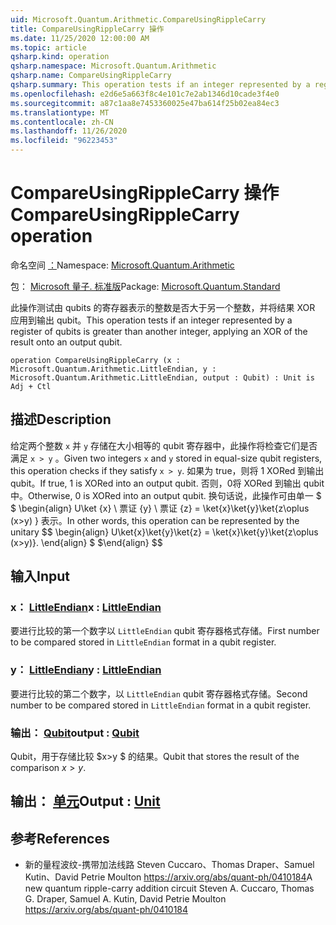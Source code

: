 ```yaml
---
uid: Microsoft.Quantum.Arithmetic.CompareUsingRippleCarry
title: CompareUsingRippleCarry 操作
ms.date: 11/25/2020 12:00:00 AM
ms.topic: article
qsharp.kind: operation
qsharp.namespace: Microsoft.Quantum.Arithmetic
qsharp.name: CompareUsingRippleCarry
qsharp.summary: This operation tests if an integer represented by a register of qubits is greater than another integer, applying an XOR of the result onto an output qubit.
ms.openlocfilehash: e2d6e5a663f8c4e101c7e2ab1346d10cade3f4e0
ms.sourcegitcommit: a87c1aa8e7453360025e47ba614f25b02ea84ec3
ms.translationtype: MT
ms.contentlocale: zh-CN
ms.lasthandoff: 11/26/2020
ms.locfileid: "96223453"
---
```

# <a name="compareusingripplecarry-operation"></a><span data-ttu-id="f0517-102">CompareUsingRippleCarry 操作</span><span class="sxs-lookup"><span data-stu-id="f0517-102">CompareUsingRippleCarry operation</span></span>

<span data-ttu-id="f0517-103">命名空间 [：](xref:Microsoft.Quantum.Arithmetic)</span><span class="sxs-lookup"><span data-stu-id="f0517-103">Namespace: [Microsoft.Quantum.Arithmetic](xref:Microsoft.Quantum.Arithmetic)</span></span>

<span data-ttu-id="f0517-104">包： [Microsoft 量子. 标准版](https://nuget.org/packages/Microsoft.Quantum.Standard)</span><span class="sxs-lookup"><span data-stu-id="f0517-104">Package: [Microsoft.Quantum.Standard](https://nuget.org/packages/Microsoft.Quantum.Standard)</span></span>


<span data-ttu-id="f0517-105">此操作测试由 qubits 的寄存器表示的整数是否大于另一个整数，并将结果 XOR 应用到输出 qubit。</span><span class="sxs-lookup"><span data-stu-id="f0517-105">This operation tests if an integer represented by a register of qubits is greater than another integer, applying an XOR of the result onto an output qubit.</span></span>

```qsharp
operation CompareUsingRippleCarry (x : Microsoft.Quantum.Arithmetic.LittleEndian, y : Microsoft.Quantum.Arithmetic.LittleEndian, output : Qubit) : Unit is Adj + Ctl
```


## <a name="description"></a><span data-ttu-id="f0517-106">描述</span><span class="sxs-lookup"><span data-stu-id="f0517-106">Description</span></span>

<span data-ttu-id="f0517-107">给定两个整数 `x` 并 `y` 存储在大小相等的 qubit 寄存器中，此操作将检查它们是否满足 `x > y` 。</span><span class="sxs-lookup"><span data-stu-id="f0517-107">Given two integers `x` and `y` stored in equal-size qubit registers, this operation checks if they satisfy `x > y`.</span></span> <span data-ttu-id="f0517-108">如果为 true，则将 1 XORed 到输出 qubit。</span><span class="sxs-lookup"><span data-stu-id="f0517-108">If true, 1 is XORed into an output qubit.</span></span> <span data-ttu-id="f0517-109">否则，0将 XORed 到输出 qubit 中。</span><span class="sxs-lookup"><span data-stu-id="f0517-109">Otherwise, 0 is XORed into an output qubit.</span></span>
<span data-ttu-id="f0517-110">换句话说，此操作可由单一 $ $ \begin{align} U\ket {x} \ 票证 {y} \ 票证 {z} = \ket{x}\ket{y}\ket{z\oplus (x>y) } 表示。</span><span class="sxs-lookup"><span data-stu-id="f0517-110">In other words, this operation can be represented by the unitary $$ \begin{align} U\ket{x}\ket{y}\ket{z} = \ket{x}\ket{y}\ket{z\oplus (x>y)}.</span></span>
<span data-ttu-id="f0517-111">\end{align} $ $</span><span class="sxs-lookup"><span data-stu-id="f0517-111">\end{align} $$</span></span>

## <a name="input"></a><span data-ttu-id="f0517-112">输入</span><span class="sxs-lookup"><span data-stu-id="f0517-112">Input</span></span>

### <a name="x--littleendian"></a><span data-ttu-id="f0517-113">x： [LittleEndian](xref:Microsoft.Quantum.Arithmetic.LittleEndian)</span><span class="sxs-lookup"><span data-stu-id="f0517-113">x : [LittleEndian](xref:Microsoft.Quantum.Arithmetic.LittleEndian)</span></span>

<span data-ttu-id="f0517-114">要进行比较的第一个数字以 `LittleEndian` qubit 寄存器格式存储。</span><span class="sxs-lookup"><span data-stu-id="f0517-114">First number to be compared stored in `LittleEndian` format in a qubit register.</span></span>


### <a name="y--littleendian"></a><span data-ttu-id="f0517-115">y： [LittleEndian](xref:Microsoft.Quantum.Arithmetic.LittleEndian)</span><span class="sxs-lookup"><span data-stu-id="f0517-115">y : [LittleEndian](xref:Microsoft.Quantum.Arithmetic.LittleEndian)</span></span>

<span data-ttu-id="f0517-116">要进行比较的第二个数字，以 `LittleEndian` qubit 寄存器格式存储。</span><span class="sxs-lookup"><span data-stu-id="f0517-116">Second number to be compared stored in `LittleEndian` format in a qubit register.</span></span>


### <a name="output--qubit"></a><span data-ttu-id="f0517-117">输出： [Qubit](xref:microsoft.quantum.lang-ref.qubit)</span><span class="sxs-lookup"><span data-stu-id="f0517-117">output : [Qubit](xref:microsoft.quantum.lang-ref.qubit)</span></span>

<span data-ttu-id="f0517-118">Qubit，用于存储比较 $x>y $ 的结果。</span><span class="sxs-lookup"><span data-stu-id="f0517-118">Qubit that stores the result of the comparison $x>y$.</span></span>



## <a name="output--unit"></a><span data-ttu-id="f0517-119">输出： [单元](xref:microsoft.quantum.lang-ref.unit)</span><span class="sxs-lookup"><span data-stu-id="f0517-119">Output : [Unit](xref:microsoft.quantum.lang-ref.unit)</span></span>



## <a name="references"></a><span data-ttu-id="f0517-120">参考</span><span class="sxs-lookup"><span data-stu-id="f0517-120">References</span></span>

- <span data-ttu-id="f0517-121">新的量程波纹-携带加法线路 Steven Cuccaro、Thomas Draper、Samuel Kutin、David Petrie Moulton https://arxiv.org/abs/quant-ph/0410184</span><span class="sxs-lookup"><span data-stu-id="f0517-121">A new quantum ripple-carry addition circuit Steven A. Cuccaro, Thomas G. Draper, Samuel A. Kutin, David Petrie Moulton https://arxiv.org/abs/quant-ph/0410184</span></span>